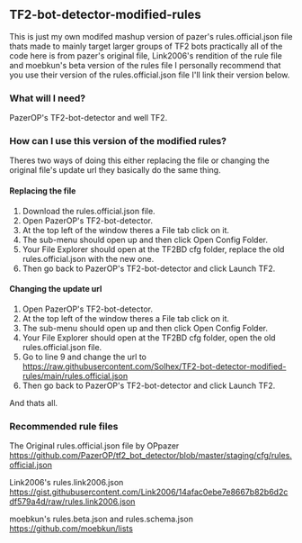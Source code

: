 ## TF2-bot-detector-modified-rules
This is just my own modifed mashup version of pazer's rules.official.json file thats made to mainly target larger groups of TF2 bots practically all of the 
code here is from pazer's original file, Link2006's rendition of the rule file and moebkun's beta version of the rules file I personally recommend that you
use their version of the rules.official.json file I'll link their version below.

### What will I need?
PazerOP's TF2-bot-detector and well TF2.

### How can I use this version of the modified rules?
Theres two ways of doing this either replacing the file or changing the original file's update url they basically do the same thing.

#### Replacing the file
1. Download the rules.official.json file.
2. Open PazerOP's TF2-bot-detector.
3. At the top left of the window theres a File tab click on it.
4. The sub-menu should open up and then click Open Config Folder.
5. Your File Explorer should open at the TF2BD cfg folder, replace the old rules.official.json with the new one.
6. Then go back to PazerOP's TF2-bot-detector and click Launch TF2.

#### Changing the update url
1. Open PazerOP's TF2-bot-detector.
2. At the top left of the window theres a File tab click on it.
3. The sub-menu should open up and then click Open Config Folder.
4. Your File Explorer should open at the TF2BD cfg folder, open the old rules.official.json file.
5. Go to line 9 and change the url to https://raw.githubusercontent.com/Solhex/TF2-bot-detector-modified-rules/main/rules.official.json
5. Then go back to PazerOP's TF2-bot-detector and click Launch TF2.

And thats all.

### Recommended rule files
The Original rules.official.json file by OPpazer
https://github.com/PazerOP/tf2_bot_detector/blob/master/staging/cfg/rules.official.json

Link2006's rules.link2006.json
https://gist.githubusercontent.com/Link2006/14afac0ebe7e8667b82b6d2cdf579a4d/raw/rules.link2006.json

moebkun's rules.beta.json and rules.schema.json
https://github.com/moebkun/lists
